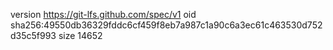 version https://git-lfs.github.com/spec/v1
oid sha256:49550db36329fddc6cf459f8eb7a987c1a90c6a3ec61c463530d752d35c5f993
size 14652
